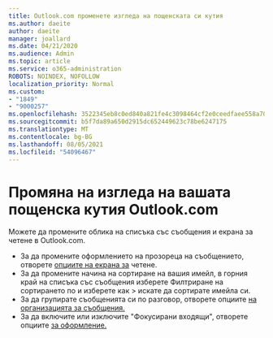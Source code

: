 ```yaml
---
title: Outlook.com променете изгледа на пощенската си кутия
ms.author: daeite
author: daeite
manager: joallard
ms.date: 04/21/2020
ms.audience: Admin
ms.topic: article
ms.service: o365-administration
ROBOTS: NOINDEX, NOFOLLOW
localization_priority: Normal
ms.custom:
- "1849"
- "9000257"
ms.openlocfilehash: 3522345eb8c0ed840a821fe4c3098464cf2e0ceedfaee558a703be643758ee7a
ms.sourcegitcommit: b5f7da89a650d2915dc652449623c78be6247175
ms.translationtype: MT
ms.contentlocale: bg-BG
ms.lasthandoff: 08/05/2021
ms.locfileid: "54096467"
---
```

# <a name="change-the-look-of-your-outlookcom-mailbox"></a>Промяна на изгледа на вашата пощенска кутия Outlook.com

Можете да промените облика на списъка със съобщения и екрана за четене в Outlook.com.

- За да промените оформлението на прозореца на съобщението, отворете [опциите на екрана за](https://outlook.live.com/mail/options/mail/layout/readingPane) четене.
- За да промените начина на сортиране на вашия имейл, в горния край на списъка със съобщения изберете Филтриране на сортирането по и изберете как  >   искате да сортирате имейла си.
- За да групирате съобщенията си по разговор, отворете опциите [на организацията за съобщения.](https://outlook.live.com/mail/options/mail/layout/conversations)
- За да включите или изключите "Фокусирани входящи", отворете опциите [за оформление.](https://outlook.live.com/mail/options/mail/layout/focused)